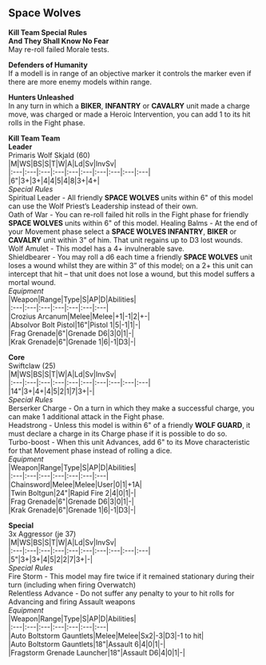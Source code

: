 ## Space Wolves  
<inv>**Kill Team Special Rules**</inv>  
**And They Shall Know No Fear**  
May re-roll failed Morale tests.  

**Defenders of Humanity**  
If a modell is in range of an objective marker it controls the marker even if there are more enemy models within range.  

**Hunters Unleashed**  
In any turn in which a **BIKER**, **INFANTRY** or **CAVALRY** unit made a charge move, was charged or made a Heroic Intervention, you can add 1 to its hit rolls in the Fight phase.  

<inv>**Kill Team Team**</inv>  
**Leader**  
Primaris Wolf Skjald (60)  
|M|WS|BS|S|T|W|A|Ld|Sv|InvSv|  
|:---|:---|:---|:---|:---|:---|:---|:---|:---|:---|  
|6"|3+|3+|4|4|5|4|8|3+|4+|  
*Special Rules*  
Spiritual Leader - All friendly **SPACE WOLVES** units within 6" of this model can use the Wolf Priest’s Leadership instead of their own.  
Oath of War - You can re-roll failed hit rolls in the Fight phase for friendly **SPACE WOLVES** units within 6" of this model.
Healing Balms - At the end of your Movement phase select a **SPACE WOLVES INFANTRY**, **BIKER** or **CAVALRY** unit within 3" of him. That unit regains up to D3 lost wounds.  
Wolf Amulet - This model has a 4+ invulnerable save.  
Shieldbearer - You may roll a d6 each time a friendly **SPACE WOLVES** unit loses a wound whilst they are within 3” of this model; on a 2+ this unit can intercept that hit – that unit does not lose a wound, but this model suffers a mortal wound.  
*Equipment*  
|Weapon|Range|Type|S|AP|D|Abilities|  
|:---|:---|:---|:---|:---|:---|:---|  
|Crozius Arcanum|Melee|Melee|+1|-1|2|+-|  
|Absolvor Bolt Pistol|16"|Pistol 1|5|-1|1|-|  
|Frag Grenade|6"|Grenade D6|3|0|1|-|  
|Krak Grenade|6"|Grenade 1|6|-1|D3|-|  

**Core**  
Swiftclaw (25)  
|M|WS|BS|S|T|W|A|Ld|Sv|InvSv|  
|:---|:---|:---|:---|:---|:---|:---|:---|:---|:---|  
|14"|3+|4+|4|5|2|1|7|3+|-|  
*Special Rules*  
Berserker Charge - On a turn in which they make a successful charge, you can make 1 additional attack in the Fight phase.  
Headstrong - Unless this model is within 6" of a friendly **WOLF GUARD**, it must declare a charge in its Charge phase if it is possible to do so.  
Turbo-boost - When this unit Advances, add 6" to its Move characteristic for that Movement phase instead of rolling a dice.  
*Equipment*  
|Weapon|Range|Type|S|AP|D|Abilities|  
|:---|:---|:---|:---|:---|:---|:---|  
|Chainsword|Melee|Melee|User|0|1|+1A|  
|Twin Boltgun|24"|Rapid Fire 2|4|0|1|-|  
|Frag Grenade|6"|Grenade D6|3|0|1|-|  
|Krak Grenade|6"|Grenade 1|6|-1|D3|-|  

**Special**  
3x Aggressor (je 37)  
|M|WS|BS|S|T|W|A|Ld|Sv|InvSv|  
|:---|:---|:---|:---|:---|:---|:---|:---|:---|:---|  
|5"|3+|3+|4|5|2|2|7|3+|-|  
*Special Rules*  
Fire Storm - This model may fire twice if it remained stationary during their turn (including when firing Overwatch)  
Relentless Advance - Do not suffer any penalty to your to hit rolls for Advancing and firing Assault weapons  
*Equipment*  
|Weapon|Range|Type|S|AP|D|Abilities|  
|:---|:---|:---|:---|:---|:---|:---|  
|Auto Boltstorm Gauntlets|Melee|Melee|Sx2|-3|D3|-1 to hit|  
|Auto Boltstorm Gauntlets|18"|Assault 6|4|0|1|-|  
|Fragstorm Grenade Launcher|18"|Assault D6|4|0|1|-|  

